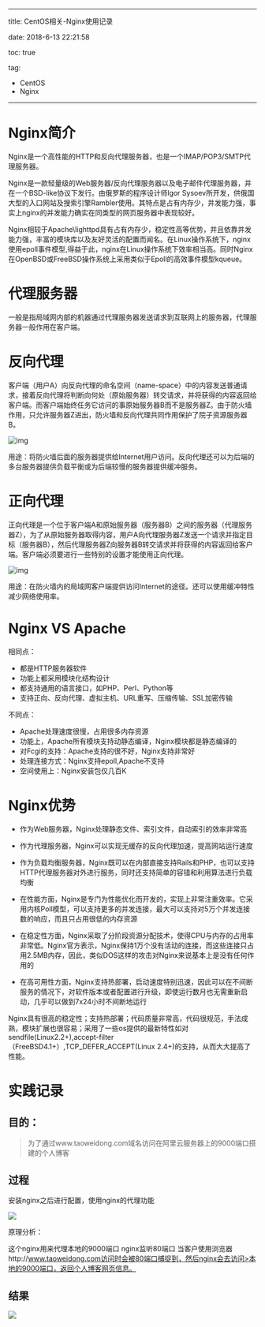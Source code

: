 ----------
title: CentOS相关-Nginx使用记录

date: 2018-6-13 22:21:58

toc: true

tag: 

- CentOS
- Nginx

----------

# Nginx简介

​	Nginx是一个高性能的HTTP和反向代理服务器，也是一个IMAP/POP3/SMTP代理服务器。

​        Nginx是一款轻量级的Web服务器/反向代理服务器以及电子邮件代理服务器，并在一个BSD-like协议下发行。由俄罗斯的程序设计师lgor  Sysoev所开发，供俄国大型的入口网站及搜索引擎Rambler使用。其特点是占有内存少，并发能力强，事实上nginx的并发能力确实在同类型的网页服务器中表现较好。

​	Nginx相较于Apache\lighttpd具有占有内存少，稳定性高等优势，并且依靠并发能力强，丰富的模块库以及友好灵活的配置而闻名。在Linux操作系统下，nginx使用epoll事件模型,得益于此，nginx在Linux操作系统下效率相当高。同时Nginx在OpenBSD或FreeBSD操作系统上采用类似于Epoll的高效事件模型kqueue。

# 代理服务器 

一般是指局域网内部的机器通过代理服务器发送请求到互联网上的服务器，代理服务器一般作用在客户端。 

<!-- More -->

# 反向代理 

​	客户端（用户A）向反向代理的命名空间（name-space）中的内容发送普通请求，接着反向代理将判断向何处（原始服务器）转交请求，并将获得的内容返回给客户端。而客户端始终任务它访问的事原始服务器B而不是服务器Z。由于防火墙作用，只允许服务器Z进出，防火墙和反向代理共同作用保护了院子资源服务器B。 

![img](https://img-blog.csdn.net/20150630214513300?watermark/2/text/aHR0cDovL2Jsb2cuY3Nkbi5uZXQvbGl1dGVuZ3RlbmcxMzA=/font/5a6L5L2T/fontsize/400/fill/I0JBQkFCMA==/dissolve/70/gravity/Center) 

用途：将防火墙后面的服务器提供给Internet用户访问。反向代理还可以为后端的多台服务器提供负载平衡或为后端较慢的服务器提供缓冲服务。 

# 正向代理 

​	正向代理是一个位于客户端A和原始服务器（服务器B）之间的服务器（代理服务器Z），为了从原始服务器取得内容，用户A向代理服务器Z发送一个请求并指定目标（服务器B），然后代理服务器Z向服务器B转交请求并将获得的内容返回给客户端。客户端必须要进行一些特别的设置才能使用正向代理。 

![img](https://img-blog.csdn.net/20150630214532017?watermark/2/text/aHR0cDovL2Jsb2cuY3Nkbi5uZXQvbGl1dGVuZ3RlbmcxMzA=/font/5a6L5L2T/fontsize/400/fill/I0JBQkFCMA==/dissolve/70/gravity/Center) 

用途：在防火墙内的局域网客户端提供访问Internet的途径。还可以使用缓冲特性减少网络使用率。 

# Nginx VS Apache 

相同点：

- 都是HTTP服务器软件
- 功能上都采用模块化结构设计
- 都支持通用的语言接口，如PHP、Perl、Python等
- 支持正向、反向代理、虚拟主机、URL重写、压缩传输、SSL加密传输

 

不同点：

- Apache处理速度很慢，占用很多内存资源
- 功能上，Apache所有模块支持动静态编译，Nginx模块都是静态编译的
- 对Fcgi的支持：Apache支持的很不好，Nginx支持非常好
- 处理连接方式：Nginx支持epoll,Apache不支持
- 空间使用上：Nginx安装包仅几百K

# Nginx优势 

- 作为Web服务器，Nginx处理静态文件、索引文件，自动索引的效率非常高

- 作为代理服务器，Nginx可以实现无缓存的反向代理加速，提高网站运行速度

- 作为负载均衡服务器，Nginx既可以在内部直接支持Rails和PHP，也可以支持HTTP代理服务器对外进行服务，同时还支持简单的容错和利用算法进行负载均衡

- 在性能方面，Nginx是专门为性能优化而开发的，实现上非常注重效率。它采用内核Poll模型，可以支持更多的并发连接，最大可以支持对5万个并发连接数的响应，而且只占用很低的内存资源

- 在稳定性方面，Nginx采取了分阶段资源分配技术，使得CPU与内存的占用率非常低。Nginx官方表示，Nginx保持1万个没有活动的连接，而这些连接只占用2.5MB内存，因此，类似DOS这样的攻击对Nginx来说基本上是没有任何作用的

- 在高可用性方面，Nginx支持热部署，启动速度特别迅速，因此可以在不间断服务的情况下，对软件版本或者配置进行升级，即使运行数月也无需重新启动，几乎可以做到7x24小时不间断地运行

​	Nginx具有很高的稳定性；支持热部署；代码质量非常高，代码很规范，手法成熟，模块扩展也很容易；采用了一些os提供的最新特性如对sendfile(Linux2.2+),accept-filter（FreeBSD4.1+）,TCP_DEFER_ACCEPT(Linux 2.4+)的支持，从而大大提高了性能。 

# 实践记录

## 目的：

> 为了通过www.taoweidong.com域名访问在阿里云服务器上的9000端口搭建的个人博客

## 过程

安装nginx之后进行配置，使用nginx的代理功能

![](https://i.imgur.com/DaKCbmF.png)

原理分析：

这个nginx用来代理本地的9000端口   nginx监听80端口 当客户使用浏览器http://www.taoweidong.com访问时会被80端口捕捉到，然后nginx会去访问>本地的9000端口，返回个人博客网页信息。

## 结果

![](https://i.imgur.com/4HH9B4G.png)